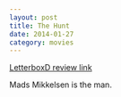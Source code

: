 ```yaml
---
layout: post
title: The Hunt 
date: 2014-01-27
category: movies
---
```

 
[LetterboxD review link](http://letterboxd.com/samarthbhaskar/film/the-hunt-2012/)

 Mads Mikkelsen is the man.
